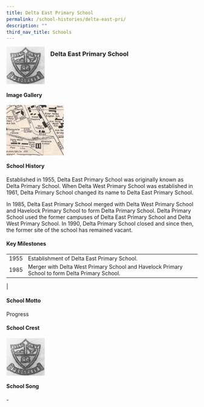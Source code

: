 ```yaml
---
title: Delta East Primary School
permalink: /school-histories/delta-east-pri/
description: ""
third_nav_title: Schools
---
```

<img src="/images/deltaeastpri1.png" style="width:20%;margin-right:15px;" align = "left">

### **Delta East Primary School**

<br clear="left">

#### **Image Gallery**

<p><a href="/images/deltaeastpri2.jpg">  
<img src="/images/deltaeastpri2.jpg" style="width:30%;margin-right:15px;" align = "left">
</a></p>

<br clear="left">

#### **School History**
Established in 1955, Delta East Primary School was originally known as Delta Primary School. When Delta West Primary School was established in 1961, Delta Primary School changed its name to Delta East Primary School.

In 1985, Delta East Primary School merged with Delta West Primary School and Havelock Primary School to form Delta Primary School. Delta Primary School used the former campuses of Delta East Primary School and Delta West Primary School. In 1990, Delta Primary School closed and since then, the former site of the school has remained vacant.

#### **Key Milestones**

|  |  |
|:---:|---|
| 1955 | Establishment of Delta East Primary School. |
| 1985 | Merger with Delta West Primary School and Havelock Primary School to form Delta Primary School. |
|

#### **School Motto**
Progress

#### **School Crest**
<img src="/images/deltaeastpri1.png" style="width:20%;margin-right:15px;" align = "left">

<br clear="left">

#### **School Song**
\-